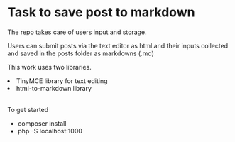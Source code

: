 # Task to save post to markdown
 
 The repo takes care of users input and storage.
 
 Users can submit posts via the text editor as html and their inputs collected and saved in the posts folder as markdowns (.md)
 
 This work uses two libraries.
 
 <li> TinyMCE library for text editing </li>
 <li> html-to-markdown library </li>
 <br/>
 
 To get started

* composer install
* php -S localhost:1000
